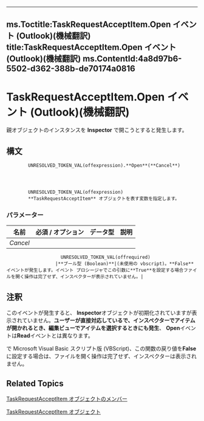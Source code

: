 

---
ms.Toctitle:TaskRequestAcceptItem.Open イベント (Outlook)(機械翻訳)
title:TaskRequestAcceptItem.Open イベント (Outlook)(機械翻訳)
ms.ContentId:4a8d97b6-5502-d362-388b-de70174a0816
---
# TaskRequestAcceptItem.Open イベント (Outlook)(機械翻訳)




親オブジェクトのインスタンスを **Inspector** で開こうとすると発生します。

## 構文

            UNRESOLVED_TOKEN_VAL(offexpression).**Open**(**Cancel**)




            UNRESOLVED_TOKEN_VAL(offexpression)
            **TaskRequestAcceptItem** オブジェクトを表す変数を指定します。

### パラメーター

|**名前**|**必須 / オプション**|**データ型**|**説明**|
|---|---|---|---|
|*Cancel*|
                        UNRESOLVED_TOKEN_VAL(offrequired)
                      |**ブール型 (Boolean)**|(未使用の vbscript)。**False**イベントが発生します。イベント プロシージャでこの引数に**True**を設定する場合ファイルを開く操作は完了せず、インスペクターが表示されていません。|





## 注釈
このイベントが発生すると、 **Inspector**オブジェクトが初期化されていますが表示されていません。**ユーザーが直接対応しているで、インスペクターでアイテムが開かれるとき、編集ビューでアイテムを選択するときにも発生**、 **Open**イベントは**Read**イベントとは異なります。



で Microsoft Visual Basic スクリプト版 (VBScript)、この関数の戻り値を**False**に設定する場合は、ファイルを開く操作は完了せず、インスペクターは表示されません。



## Related Topics

[TaskRequestAcceptItem オブジェクトのメンバー](fe91c4cc-f505-11d8-0d0a-84fc4d355651.md)

[TaskRequestAcceptItem オブジェクト](a2905f72-0a67-b07d-7f85-84fe4de17c25.md)




